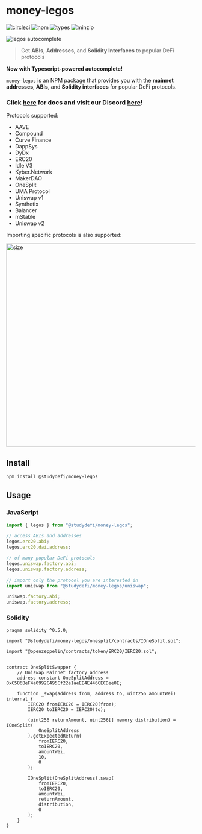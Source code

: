 # money-legos

[![circleci](https://badgen.net/circleci/github/studydefi/money-legos)](https://app.circleci.com/pipelines/github/studydefi/money-legos)
[![npm](https://badgen.net/npm/v/@studydefi/money-legos)](https://www.npmjs.com/package/@studydefi/money-legos)
![types](https://badgen.net/npm/types/@studydefi/money-legos)
![minzip](https://badgen.net/bundlephobia/minzip/@studydefi/money-legos)

![legos autocomplete](./assets/legos-autocomplete.gif)

> Get **ABIs**, **Addresses**, and **Solidity Interfaces** to popular DeFi protocols

**Now with Typescript-powered autocomplete!**

`money-legos` is an NPM package that provides you with the **mainnet addresses**, **ABIs**, and **Solidity interfaces** for popular DeFi protocols.

### Click [here](https://money-legos.studydefi.com/) for docs and visit our Discord [here](https://discord.gg/rBr3U32)!

Protocols supported:

- AAVE
- Compound
- Curve Finance
- DappSys
- DyDx
- ERC20
- Idle V3
- Kyber.Network
- MakerDAO
- OneSplit
- UMA Protocol
- Uniswap v1
- Synthetix
- Balancer
- mStable
- Uniswap v2

Importing specific protocols is also supported:

<img src="./assets/weight.png" alt="size" width="540">

## Install

```bash
npm install @studydefi/money-legos
```

## Usage

### JavaScript

```javascript
import { legos } from "@studydefi/money-legos";

// access ABIs and addresses
legos.erc20.abi;
legos.erc20.dai.address;

// of many popular DeFi protocols
legos.uniswap.factory.abi;
legos.uniswap.factory.address;

// import only the protocol you are interested in
import uniswap from "@studydefi/money-legos/uniswap";

uniswap.factory.abi;
uniswap.factory.address;
```

### Solidity

```solidity
pragma solidity ^0.5.0;

import "@studydefi/money-legos/onesplit/contracts/IOneSplit.sol";

import "@openzeppelin/contracts/token/ERC20/IERC20.sol";


contract OneSplitSwapper {
    // Uniswap Mainnet factory address
    address constant OneSplitAddress = 0xC586BeF4a0992C495Cf22e1aeEE4E446CECDee0E;

    function _swap(address from, address to, uint256 amountWei) internal {
        IERC20 fromIERC20 = IERC20(from);
        IERC20 toIERC20 = IERC20(to);

        (uint256 returnAmount, uint256[] memory distribution) = IOneSplit(
            OneSplitAddress
        ).getExpectedReturn(
            fromIERC20,
            toIERC20,
            amountWei,
            10,
            0
        );

        IOneSplit(OneSplitAddress).swap(
            fromIERC20,
            toIERC20,
            amountWei,
            returnAmount,
            distribution,
            0
        );
    }
}
```

